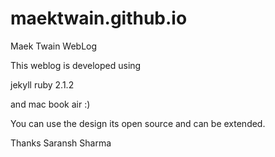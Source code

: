 maektwain.github.io
===================

Maek Twain WebLog

This weblog is developed using 

jekyll 
ruby 2.1.2

and mac book air :)

You can use the design its open source and can be extended.

Thanks 
Saransh Sharma
